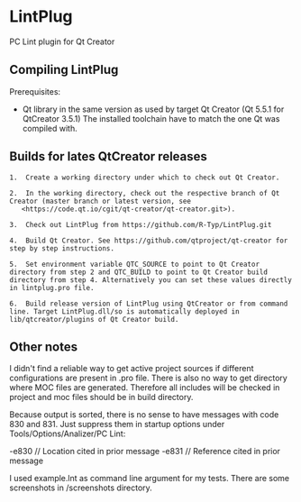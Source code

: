 # LintPlug
PC Lint plugin for Qt Creator

## Compiling LintPlug

Prerequisites:

* Qt library in the same version as used by target Qt Creator (Qt 5.5.1 for QtCreator 3.5.1)
The installed toolchain have to match the one Qt was compiled with.

## Builds for lates QtCreator releases

	1.	Create a working directory under which to check out Qt Creator.
	
	2.	In the working directory, check out the respective branch of Qt Creator (master branch or latest version, see
       <https://code.qt.io/cgit/qt-creator/qt-creator.git>).

	3.	Check out LintPlug from https://github.com/R-Typ/LintPlug.git
	
	4.	Build Qt Creator. See https://github.com/qtproject/qt-creator for step by step instructions.
	
	5.	Set environment variable QTC_SOURCE to point to Qt Creator directory from step 2 and QTC_BUILD to point to Qt Creator build directory from step 4. Alternatively you can set these values directly in lintplug.pro file.
	
	6.	Build release version of LintPlug using QtCreator or from command line. Target LintPlug.dll/so is automatically deployed in lib/qtcreator/plugins of Qt Creator build. 
	   
## Other notes
I didn't find a reliable way to get active project sources if different configurations are present in .pro file.
There is also no way to get directory where MOC files are generated.
Therefore all includes will be checked in project and moc files should be in build directory.

Because output is sorted, there is no sense to have messages with code 830 and 831. Just suppress them in startup options
under Tools/Options/Analizer/PC Lint:

-e830  		// Location cited in prior message
-e831		// Reference cited in prior message

I used example.lnt as command line argument for my tests. There are some screenshots in /screenshots directory.




